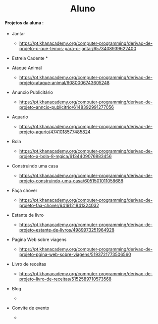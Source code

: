 

<div style="text-align : center" ><h1> Aluno </h1> </div>



#### Projetos da aluna :

* Jantar 
  * https://pt.khanacademy.org/computer-programming/derivao-de-projeto-o-que-temos-para-o-jantar/6573408939622400



* Estrela Cadente
  * 



* Ataque Animal 
  * https://pt.khanacademy.org/computer-programming/derivao-de-projeto-ataque-animal/6080006743605248



* Anuncio Publicitário
  * https://pt.khanacademy.org/computer-programming/derivao-de-projeto-anncio-publicitrio/6148392991277056

  

* Aquario 
  * https://pt.khanacademy.org/computer-programming/derivao-de-projeto-aqurio/4741018577485824



* Bola
  *  https://pt.khanacademy.org/computer-programming/derivao-de-projeto-a-bola-8-mgica/6134409076883456



* Construindo uma casa

  *  https://pt.khanacademy.org/computer-programming/derivao-de-projeto-construindo-uma-casa/6051501011058688

  

* Faça chover

  *  https://pt.khanacademy.org/computer-programming/derivao-de-projeto-faa-chover/6419121841324032

  

* Estante de livro

  *  https://pt.khanacademy.org/computer-programming/derivao-de-projeto-estante-de-livros/4989973251964928

  

* Pagina Web sobre viagens

  *  https://pt.khanacademy.org/computer-programming/derivao-de-projeto-pgina-web-sobre-viagens/5193721773506560

  

* Livro de receitas

  * https://pt.khanacademy.org/computer-programming/derivao-de-projeto-livro-de-receitas/5152589710573568

  

* Blog 

  * 

  

* Convite de evento

  *  

  
